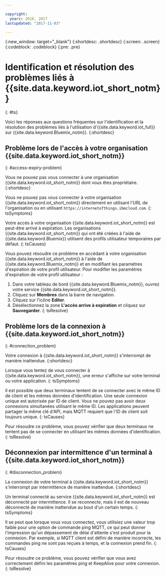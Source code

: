 ```yaml
---

copyright:
  years: 2016, 2017
lastupdated: "2017-11-03"

---
```


{:new_window: target="\_blank"}
{:shortdesc: .shortdesc}
{:screen: .screen}
{:codeblock: .codeblock}
{:pre: .pre}

# Identification et résolution des problèmes liés à {{site.data.keyword.iot_short_notm}}
{: #ts}

Voici les réponses aux questions fréquentes sur l'identification et la résolution des problèmes liés à l'utilisation d'{{site.data.keyword.iot_full}} sur {{site.data.keyword.Bluemix_notm}}.
{:shortdesc}

## Problème lors de l'accès à votre organisation {{site.data.keyword.iot_short_notm}}
{: #access-expiry-problem}

Vous ne pouvez pas vous connecter à une organisation {{site.data.keyword.iot_short_notm}} dont vous êtes propriétaire.
{:shortdesc}

Vous ne pouvez pas vous connecter à votre organisation {{site.data.keyword.iot_short_notm}} directement en utilisant l'URL de l'organisation ou en utilisant `https://internetofthings.ibmcloud.com`.
{: tsSymptoms}

Votre accès à votre organisation {{site.data.keyword.iot_short_notm}} est peut-être arrivé à expiration. Les organisations {{site.data.keyword.iot_short_notm}} qui ont été créées à l'aide de {{site.data.keyword.Bluemix}} utilisent des profils utilisateur temporaires par défaut.
{: tsCauses}

Vous pouvez résoudre ce problème en accédant à votre organisation {{site.data.keyword.iot_short_notm}} à l'aide de {{site.data.keyword.Bluemix_notm}} et en modifiant les paramètres d'expiration de votre profil utilisateur. Pour modifier les paramètres d'expiration de votre profil utilisateur :

1. Dans votre tableau de bord {{site.data.keyword.Bluemix_notm}}, ouvrez votre service {{site.data.keyword.iot_short_notm}}.
2. Cliquez sur **Membres** dans la barre de navigation.
3. Cliquez sur l'icône **Editer**.
4. Désélectionnez la zone **L'accès arrive à expiration** et cliquez sur **Sauvegarder**.
{: tsResolve}

## Problème lors de la connexion à {{site.data.keyword.iot_short_notm}}
{: #connection_problem}

Votre connexion à {{site.data.keyword.iot_short_notm}} s'interrompt de manière inattendue.
{:shortdesc}

Lorsque vous tentez de vous connecter à {{site.data.keyword.iot_short_notm}}, une erreur s'affiche sur votre terminal ou votre application.
{: tsSymptoms}

Il est possible que deux terminaux tentent de se connecter avec le même ID de client et les mêmes données d'identification. Une seule connexion unique est autorisée par ID de client. Vous ne pouvez pas avoir deux connexions simultanées utilisant le même ID. Les applications peuvent partager la même clé d'API, mais MQTT requiert que l'ID de client soit toujours unique.
{: tsCauses}

Pour résoudre ce problème, vous pouvez vérifier que deux terminaux ne tentent pas de se connecter en utilisant les mêmes données d'identification.
{: tsResolve}

## Déconnexion par intermittence d'un terminal à {{site.data.keyword.iot_short_notm}}
{: #disconnection_problem}

La connexion de votre terminal à {{site.data.keyword.iot_short_notm}} s'interrompt par intermittence de manière inattendue.
{:shortdesc}

Un terminal connecté au service {{site.data.keyword.iot_short_notm}} est déconnecté par intermittence. Il se reconnecte, mais il est de nouveau déconnecté de manière inattendue au bout d'un certain temps.
{: tsSymptoms}

Il se peut que lorsque vous vous connectez, vous utilisiez une valeur trop faible pour une option de commande ping MQTT, ce qui peut donner l'impression qu'un dépassement de délai d'attente s'est produit pour la connexion. Par exemple, si MQTT client est défini de manière incorrecte, les commandes ping ne sont pas reçues à temps, et la connexion prend fin.
{: tsCauses}

Pour résoudre ce problème, vous pouvez vérifier que vous avez correctement défini les paramètres ping et KeepAlive pour votre connexion.   
{: tsResolve}

